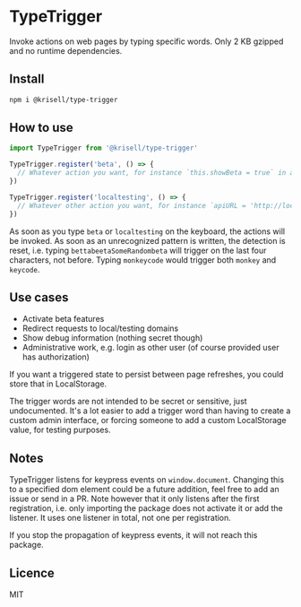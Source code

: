 # TypeTrigger
Invoke actions on web pages by typing specific words. Only 2 KB gzipped and no runtime dependencies.

## Install
```bash
npm i @krisell/type-trigger
```

## How to use
```js
import TypeTrigger from '@krisell/type-trigger'

TypeTrigger.register('beta', () => {
  // Whatever action you want, for instance `this.showBeta = true` in a Vue app
})

TypeTrigger.register('localtesting', () => {
  // Whatever other action you want, for instance `apiURL = 'http://localhost:5000'`
})
```

As soon as you type `beta` or `localtesting` on the keyboard, the actions will be invoked.
As soon as an unrecognized pattern is written, the detection is reset, i.e. typing `bettabeetaSomeRandombeta` will trigger on the last four characters, not before. Typing `monkeycode` would trigger both `monkey` and `keycode`.

## Use cases
 * Activate beta features
 * Redirect requests to local/testing domains
 * Show debug information (nothing secret though)
 * Administrative work, e.g. login as other user (of course provided user has authorization)

If you want a triggered state to persist between page refreshes, you could store that in LocalStorage.

The trigger words are not intended to be secret or sensitive, just undocumented. It's a lot easier to add a trigger word than having to create a custom admin interface, or forcing someone to add a custom LocalStorage value, for testing purposes.

## Notes
TypeTrigger listens for keypress events on `window.document`. Changing this to a specified dom element could be a future addition, feel free to add an issue or send in a PR. Note however that it only listens after the first registration, i.e. only importing the package does not activate it or add the listener. It uses one listener in total, not one per registration.

If you stop the propagation of keypress events, it will not reach this package.

## Licence
MIT
